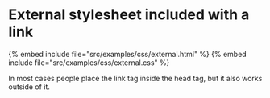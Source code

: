 # External stylesheet included with a link


{% embed include file="src/examples/css/external.html" %}
{% embed include file="src/examples/css/external.css" %}


In most cases people place the link tag inside the head tag, but it also works outside of it.



